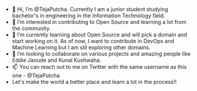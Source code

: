 - 👋 Hi, I’m @TejaPutcha. Currently I am a junior student studying bachelor's in engineering in the Information Technology field.
- 👀 I’m interested in contributing to Open Source and learning a lot from the community.
- 🌱 I’m currently learning about Open Source and will pick a domain and start working on it. As of now, I want to contribute in DevOps and Machine Learning but I am stil exploring other domains.
- 💞️ I’m looking to collaborate on various projects and amazing people like Eddie Jaoude and Kunal Kushwaha.
- 📫 You can reach out to me on Twitter with the same username as this one - @TejaPutcha
- Let's make the world a better place and learn a lot in the process!!

<!---
TejaPutcha/TejaPutcha is a ✨ special ✨ repository because its `README.md` (this file) appears on your GitHub profile.
You can click the Preview link to take a look at your changes.
--->

